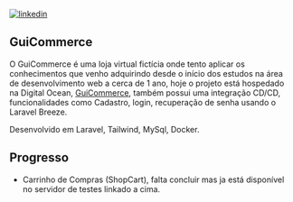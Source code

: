 [![linkedin](https://img.shields.io/badge/linkedin-0A66C2?style=for-the-badge&logo=linkedin&logoColor=white)](https://www.linkedin.com/in/guimagionidev/)

## GuiCommerce

O GuiCommerce é uma loja virtual fictícia onde tento aplicar os conhecimentos que venho adquirindo desde o início dos estudos na área de desenvolvimento web a cerca de 1 ano, hoje o projeto está hospedado na Digital Ocean, [GuiCommerce](http://guicommerce.devi.tools), também possui uma integração CD/CD, funcionalidades como Cadastro, login, recuperação de senha usando o Laravel Breeze.

Desenvolvido em Laravel, Tailwind, MySql, Docker.

## Progresso

- Carrinho de Compras (ShopCart), falta concluir mas ja está disponível no servidor de testes linkado a cima.





